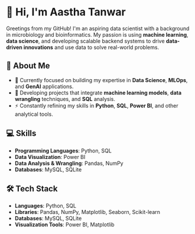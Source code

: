 # 👋 Hi, I'm Aastha Tanwar

Greetings from my GitHub! I'm an aspiring data scientist with a background in microbiology and bioinformatics. My passion is using **machine learning**, **data science**, and developing scalable backend systems to drive **data-driven innovations** and use data to solve real-world problems.

## 🌟 About Me

- 🔭 Currently focused on building my expertise in **Data Science**, **MLOps**, and **GenAI** applications.
- 🌱 Developing projects that integrate **machine learning models**, **data wrangling** techniques, and **SQL** analysis.
- ⚡ Constantly refining my skills in **Python**, **SQL**, **Power BI**, and other analytical tools.

## 💻 Skills

- **Programming Languages**: Python, SQL
- **Data Visualization**: Power BI
- **Data Analysis & Wrangling**: Pandas, NumPy
- **Databases**: MySQL, SQLite

## 🛠️ Tech Stack

- **Languages**: Python, SQL
- **Libraries**: Pandas, NumPy, Matplotlib, Seaborn, Scikit-learn
- **Databases**: MySQL, SQLite
- **Visualization Tools**: Power BI, Matplotlib



<!--
**Tanwar-Aastha/Tanwar-Aastha** is a ✨ _special_ ✨ repository because its `README.md` (this file) appears on your GitHub profile.

Here are some ideas to get you started:

- 🔭 I’m currently working on ...
- 🌱 I’m currently learning ...
- 👯 I’m looking to collaborate on ...
- 🤔 I’m looking for help with ...
- 💬 Ask me about ...
- 📫 How to reach me: ...
- 😄 Pronouns: ...
- ⚡ Fun fact: ...
-->


